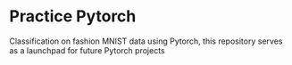 # Practice Pytorch
Classification on fashion MNIST data using Pytorch, this repository serves as a launchpad for future Pytorch projects
